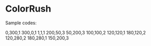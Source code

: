 # ColorRush

Sample codes: 

0,300,1 300,0,1 1,1,1 200,50,3 50,200,3 100,100,2
120,120,1 180,120,2 120,280,2 180,280,1 150,200,3
